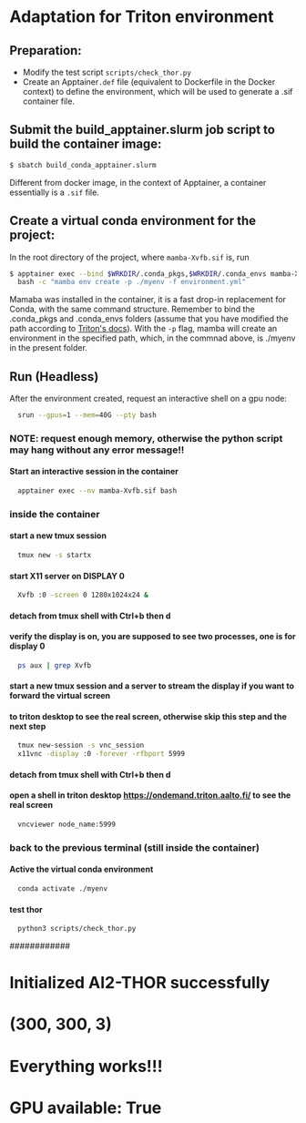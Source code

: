 # Adaptation for Triton environment

## Preparation:
- Modify the test script `scripts/check_thor.py`
- Create an Apptainer`.def` file (equivalent to Dockerfile in the Docker context) to define the environment, which will be used to generate a .sif container file.

## Submit the build_apptainer.slurm job script to build the container image:
```bash
$ sbatch build_conda_apptainer.slurm
```
Different from docker image, in the context of Apptainer, a container essentially is a `.sif` file.

## Create a virtual conda environment for the project:

In the root directory of the project, where `mamba-Xvfb.sif` is, run
```bash
$ apptainer exec --bind $WRKDIR/.conda_pkgs,$WRKDIR/.conda_envs mamba-Xvfb.sif \
  bash -c "mamba env create -p ./myenv -f environment.yml"
```
Mamaba was installed in the container, it is a fast drop-in replacement for Conda, with the same command structure. Remember to bind the .conda_pkgs and .conda_envs folders (assume that you have modified the path according to [Triton's docs](https://scicomp.aalto.fi/triton/apps/python-conda/#quick-usage-guide])).
  With the `-p` flag, mamba will create an environment in the specified path, which, in the commnad above, is ./myenv in the present folder.

## Run (Headless)
After the environment created, request an interactive shell on a gpu node:
```bash
  srun --gpus=1 --mem=40G --pty bash
```

### NOTE: request enough memory, otherwise the python script may hang without any error message!!
#### Start an interactive session in the container
```bash
  apptainer exec --nv mamba-Xvfb.sif bash
```
### inside the container

  #### start a new tmux session
```bash
  tmux new -s startx
```
  #### start X11 server on DISPLAY 0
```bash
  Xvfb :0 -screen 0 1280x1024x24 &
```
  #### detach from tmux shell with Ctrl+b then d

  #### verify the display is on, you are supposed to see two processes, one is for display 0
```bash
  ps aux | grep Xvfb
```
  #### start a new tmux session and a server to stream the display if you want to forward the virtual screen 
  #### to triton desktop to see the real screen, otherwise skip this step and the next step
```bash
  tmux new-session -s vnc_session
  x11vnc -display :0 -forever -rfbport 5999
```
  #### detach from tmux shell with Ctrl+b then d

  #### open a shell in triton desktop https://ondemand.triton.aalto.fi/ to see the real screen
```bash
  vncviewer node_name:5999
```
### back to the previous terminal (still inside the container)
  #### Active the virtual conda environment
```bash
  conda activate ./myenv
```
  #### test thor
```bash  
  python3 scripts/check_thor.py
```
############
# Initialized AI2-THOR successfully
# (300, 300, 3)
# Everything works!!!
# GPU available: True
```

